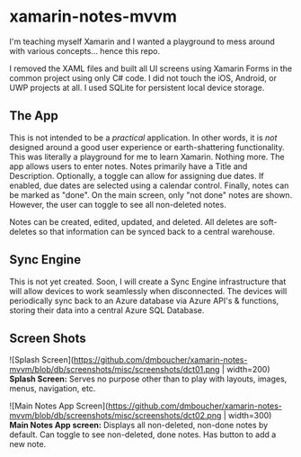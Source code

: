 # xamarin-notes-mvvm
I'm teaching myself Xamarin and I wanted a playground to mess around with various concepts... hence this repo.

I removed the XAML files and built all UI screens using Xamarin Forms in the common project using only C# code.  I did not touch the iOS, Android, or UWP projects at all.  I used SQLite for persistent local device storage.

## The App
This is not intended to be a _practical_ application.  In other words, it is _not_ designed around a good user experience or earth-shattering functionality.  This was literally a playground for me to learn Xamarin.  Nothing more.  The app allows users to enter notes.  Notes primarily have a Title and Description.  Optionally, a toggle can allow for assigning due dates.  If enabled, due dates are selected using a calendar control.  Finally, notes can be marked as "done".  On the main screen, only "not done" notes are shown.  However, the user can toggle to see all non-deleted notes.

Notes can be created, edited, updated, and deleted.  All deletes are soft-deletes so that information can be synced back to a central warehouse.

## Sync Engine
This is not yet created.  Soon, I will create a Sync Engine infrastructure that will allow devices to work seamlessly when disconnected.  The devices will periodically sync back to an Azure database via Azure API's & functions, storing their data into a central Azure SQL Database.

## Screen Shots
![Splash Screen](https://github.com/dmboucher/xamarin-notes-mvvm/blob/db/screenshots/misc/screenshots/dct01.png | width=200)
**Splash Screen:** Serves no purpose other than to play with layouts, images, menus, navigation, etc.

![Main Notes App Screen](https://github.com/dmboucher/xamarin-notes-mvvm/blob/db/screenshots/misc/screenshots/dct02.png | width=300)
**Main Notes App screen:** Displays all non-deleted, non-done notes by default.  Can toggle to see non-deleted, done notes.  Has button to add a new note.
